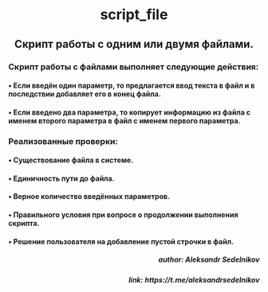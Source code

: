   <h1 align="center">script_file</h1>
  <h2 align="center">Скрипт работы с одним или двумя файлами.</h2>
  <h3 align="left">Скрипт работы с файлами выполняет следующие действия:</h3>
  <h4 align="left"> • Если введён один параметр, то предлагается ввод текста в файл и в последствии добавляет его в конец файла.</h4>
  <h4 align="left"> • Если введено два параметра, то копирует информацию из файла с именем второго параметра в файл с именем первого параметра.</h4>
  <h3 aligin="center">Реализованные проверки:</h3>
  <h4 align="left"> • Существование файла в системе.</h4>
  <h4 align="left"> • Единичность пути до файла.</h4>
  <h4 align="left"> • Верное количество введённых параметров.</h4>
  <h4 align="left"> • Правильного условия при вопросе о продолжении выполнения скрипта.</h4>
  <h4 align="left"> • Решение пользователя на добавление пустой строчки в файл.</h4>
  <h5 align="right"> author: Aleksandr Sedelnikov</h5>
  <h5 align="right"> link: https://t.me/aleksandrsedelnikov</h5>
